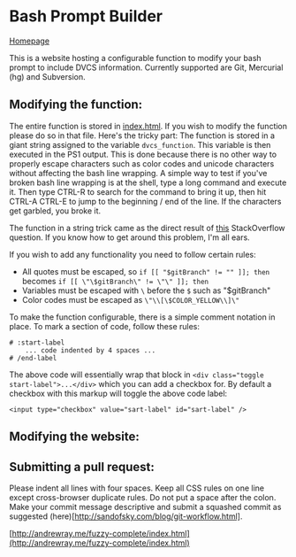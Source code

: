 Bash Prompt Builder
===========================
[Homepage](http://andrewray.me/fuzzy-complete/index.html) 

This is a website hosting a configurable function to modify your bash prompt to include DVCS information. Currently supported are Git, Mercurial (hg) and Subversion.

## Modifying the function: 
The entire function is stored in [index.html](https://github.com/DelvarWorld/Bash-Prompt-Builder/blob/master/index.html). If you wish to modify the function please do so in that file. Here's the tricky part: The function is stored in a giant string assigned to the variable `dvcs_function`. This variable is then executed in the PS1 output. This is done because there is no other way to properly escape characters such as color codes and unicode characters without affecting the bash line wrapping. A simple way to test if you've broken bash line wrapping is at the shell, type a long command and execute it. Then type CTRL-R to search for the command to bring it up, then hit CTRL-A CTRL-E to jump to the beginning / end of the line. If the characters get garbled, you broke it.

The function in a string trick came as the direct result of [this](http://stackoverflow.com/questions/6592077/bash-prompt-and-echoing-colors-inside-a-function) StackOverflow question. If you know how to get around this problem, I'm all ears.

If you wish to add any functionality you need to follow certain rules:

 - All quotes must be escaped, so `if [[ "$gitBranch" != "" ]]; then` becomes `if [[ \"\$gitBranch\" != \"\" ]]; then`
 - Variables must be escaped with `\` before the `$` such as \"\$gitBranch\"
 - Color codes must be escaped as `\"\\[\$COLOR_YELLOW\\]\"`

To make the function configurable, there is a simple comment notation in place. To mark a section of code, follow these rules:

    # :start-label
        ... code indented by 4 spaces ...
    # /end-label

The above code will essentially wrap that block in `<div class="toggle start-label">...</div>` which you can add a checkbox for. By default a checkbox with this markup will toggle the above code label: 

    <input type="checkbox" value="sart-label" id="sart-label" />
 
## Modifying the website: 

## Submitting a pull request:
Please indent all lines with four spaces. Keep all CSS rules on one line except cross-browser duplicate rules. Do not put a space after the colon. Make your commit message descriptive and submit a squashed commit as suggested (here)[http://sandofsky.com/blog/git-workflow.html].

 [http://andrewray.me/fuzzy-complete/index.html](http://andrewray.me/fuzzy-complete/index.html) 
